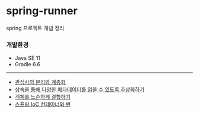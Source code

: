 # spring-runner
spring 프로젝트 개념 정리


### 개발환경
- Java SE 11
- Gradle 6.6

---


- [관심사의 분리와 계층화](https://github.com/SeyoungKo/spring-runner/blob/section_01/seperation_of_concerns.md)
- [상속을 통해 다양한 메타데이터를 읽을 수 있도록 추상화하기](https://github.com/SeyoungKo/spring-runner/blob/section_02/refactor_extract_metadata.md)
- [객체를 느슨하게 결합하기](https://github.com/SeyoungKo/spring-runner/blob/section_04/factorymethod_ioc_di.md)
- [스프링 IoC 컨테이너와 빈](https://github.com/SeyoungKo/spring-runner/blob/section_05/spring_ioc_container.md)
